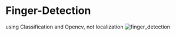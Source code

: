 # Finger-Detection
using Classification and Opencv, not localization
![finger_detection](https://user-images.githubusercontent.com/70051888/196611614-e7f99e7d-bc33-469d-9d8d-c4607d130a55.png)
